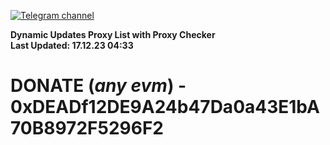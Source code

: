 [![Telegram channel](https://img.shields.io/endpoint?url=https://runkit.io/damiankrawczyk/telegram-badge/branches/master?url=https://t.me/n4z4v0d)](https://t.me/n4z4v0d) 

**Dynamic Updates Proxy List with Proxy Checker**  
**Last Updated: 17.12.23 04:33**

# DONATE (_any evm_) - 0xDEADf12DE9A24b47Da0a43E1bA70B8972F5296F2
